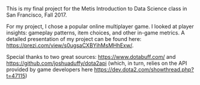 This is my final project for the Metis Introduction to Data Science class in San Francisco, Fall 2017.

For my project, I chose a popular online multiplayer game. I looked at player insights: gameplay patterns, item choices, and other in-game metrics. A detailed presentation of my project can be found here: https://prezi.com/view/s0ugsaCXBYihMsMHhExw/.

Special thanks to two great sources: https://www.dotabuff.com/ and https://github.com/joshuaduffy/dota2api (which, in turn, relies on the API provided by game developers here https://dev.dota2.com/showthread.php?t=47115)


